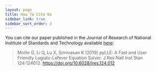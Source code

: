 ```yaml
---
layout: page
title: How To Cite Us
sidebar_link: true
sidebar_sort_order: 3
---
```


You can cite our paper published in the Journal of Research of National Institute of Standards and Technology available [here](https://www.nist.gov/publications/pylle-fast-and-user-friendly-lugiato-lefever-equation-solver): 

> Moille G, Li Q, Lu X, Srinivasan K (2019) pyLLE: A Fast and User Friendly Lugiato-Lefever Equation Solver. J Res Natl Inst Stan 124:124012. https://doi.org/10.6028/jres.124.012

